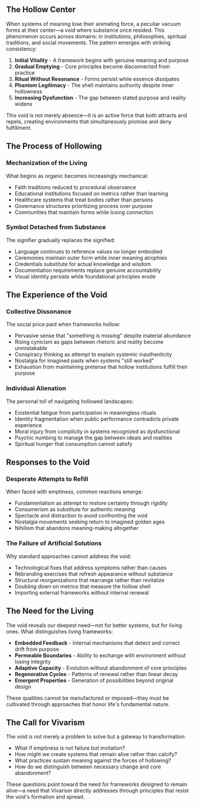 ## The Hollow Center

When systems of meaning lose their animating force, a peculiar vacuum forms at their center—a void where substance once resided. This phenomenon occurs across domains: in institutions, philosophies, spiritual traditions, and social movements. The pattern emerges with striking consistency:

1. **Initial Vitality** - A framework begins with genuine meaning and purpose
2. **Gradual Emptying** - Core principles become disconnected from practice
3. **Ritual Without Resonance** - Forms persist while essence dissipates
4. **Phantom Legitimacy** - The shell maintains authority despite inner hollowness
5. **Increasing Dysfunction** - The gap between stated purpose and reality widens

This void is not merely absence—it is an active force that both attracts and repels, creating environments that simultaneously promise and deny fulfillment.

## The Process of Hollowing

### Mechanization of the Living

What begins as organic becomes increasingly mechanical:
- Faith traditions reduced to procedural observance
- Educational institutions focused on metrics rather than learning
- Healthcare systems that treat bodies rather than persons
- Governance structures prioritizing process over purpose
- Communities that maintain forms while losing connection

### Symbol Detached from Substance

The signifier gradually replaces the signified:
- Language continues to reference values no longer embodied
- Ceremonies maintain outer form while inner meaning atrophies
- Credentials substitute for actual knowledge and wisdom
- Documentation requirements replace genuine accountability
- Visual identity persists while foundational principles erode

## The Experience of the Void

### Collective Dissonance

The social price paid when frameworks hollow:
- Pervasive sense that "something is missing" despite material abundance
- Rising cynicism as gaps between rhetoric and reality become unmistakable
- Conspiracy thinking as attempt to explain systemic inauthenticity
- Nostalgia for imagined pasts when systems "still worked"
- Exhaustion from maintaining pretense that hollow institutions fulfill their purpose

### Individual Alienation

The personal toll of navigating hollowed landscapes:
- Existential fatigue from participation in meaningless rituals
- Identity fragmentation when public performance contradicts private experience
- Moral injury from complicity in systems recognized as dysfunctional
- Psychic numbing to manage the gap between ideals and realities
- Spiritual hunger that consumption cannot satisfy

## Responses to the Void

### Desperate Attempts to Refill

When faced with emptiness, common reactions emerge:
- Fundamentalism as attempt to restore certainty through rigidity
- Consumerism as substitute for authentic meaning
- Spectacle and distraction to avoid confronting the void
- Nostalgia movements seeking return to imagined golden ages
- Nihilism that abandons meaning-making altogether

### The Failure of Artificial Solutions

Why standard approaches cannot address the void:
- Technological fixes that address symptoms rather than causes
- Rebranding exercises that refresh appearance without substance
- Structural reorganizations that rearrange rather than revitalize
- Doubling down on metrics that measure the hollow shell
- Importing external frameworks without internal renewal

## The Need for the Living

The void reveals our deepest need—not for better systems, but for living ones. What distinguishes living frameworks:

- **Embedded Feedback** - Internal mechanisms that detect and correct drift from purpose
- **Permeable Boundaries** - Ability to exchange with environment without losing integrity
- **Adaptive Capacity** - Evolution without abandonment of core principles
- **Regenerative Cycles** - Patterns of renewal rather than linear decay
- **Emergent Properties** - Generation of possibilities beyond original design

These qualities cannot be manufactured or imposed—they must be cultivated through approaches that honor life's fundamental nature.

## The Call for Vivarism

The void is not merely a problem to solve but a gateway to transformation:
- What if emptiness is not failure but invitation?
- How might we create systems that remain alive rather than calcify?
- What practices sustain meaning against the forces of hollowing?
- How do we distinguish between necessary change and core abandonment?

These questions point toward the need for frameworks designed to remain alive—a need that Vivarism directly addresses through principles that resist the void's formation and spread. 